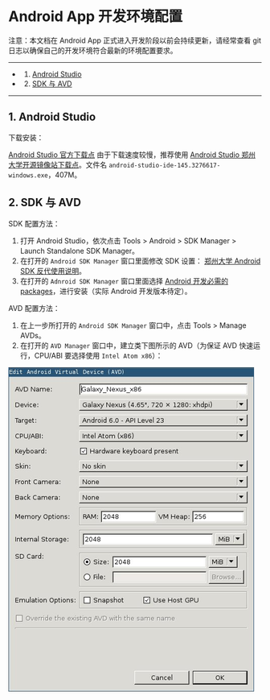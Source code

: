 # Android App 开发环境配置

注意：本文档在 Android App 正式进入开发阶段以前会持续更新，请经常查看 git 日志以确保自己的开发环境符合最新的环境配置要求。

---

<!-- vscode-markdown-toc -->
* 1. [Android Studio](#AndroidStudio-0)
* 2. [SDK 与 AVD](#SDKAVD-1)

<!-- /vscode-markdown-toc -->

---

##  1. <a name='AndroidStudio-0'></a>Android Studio

下载安装：

[Android Studio 官方下载点](https://developer.android.com/index.html) 由于下载速度较慢，推荐使用 [Android Studio 郑州大学开源镜像站下载点](http://10.66.0.111/android/android-studio/2.2/)。文件名 `android-studio-ide-145.3276617-windows.exe`，407M。

##  2. <a name='SDKAVD-1'></a>SDK 与 AVD

SDK 配置方法：

1. 打开 Android Studio，依次点击 Tools > Android > SDK Manager > Launch Standalone SDK Manager。
1. 在打开的 `Android SDK Manager` 窗口里面修改 SDK 设置： [郑州大学 Android SDK 反代使用说明](http://10.66.0.111/wiki/android.html)。
1. 在打开的 `Adnroid SDK Manager` 窗口里面选择 [Android 开发必需的 packages](https://www.zhihu.com/question/31935836)，进行安装（实际 Android 开发版本待定）。

AVD 配置方法：

1. 在上一步所打开的 `Android SDK Manager` 窗口中，点击 Tools > Manage AVDs。
1. 在打开的 `AVD Manager` 窗口中，建立类下图所示的 AVD（为保证 AVD 快速运行，CPU/ABI 要选择使用 `Intel Atom x86`）：

![AVD configuration](../../images/avd.jpg)


